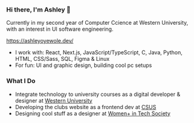 ### Hi there, I'm Ashley 👋
Currently in my second year of Computer Ccience at Western University, with an interest in UI software engineering.

https://ashleyoyewole.dev/

- I work with: React, Next.js, JavaScript/TypeScript, C, Java, Python, HTML, CSS/Sass, SQL, Figma & Linux
- For fun: UI and graphic design, building cool pc setups
### What I Do
- Integrate technology to university courses as a digital developer & designer at [Western University](https://itrc.uwo.ca/)
- Developing the clubs website as a frontend dev at [CSUS](https://www.instagram.com/westerncsus/)
- Designing cool stuff as a designer at [Women+ in Tech Society](https://www.instagram.com/wits.uwo/)
